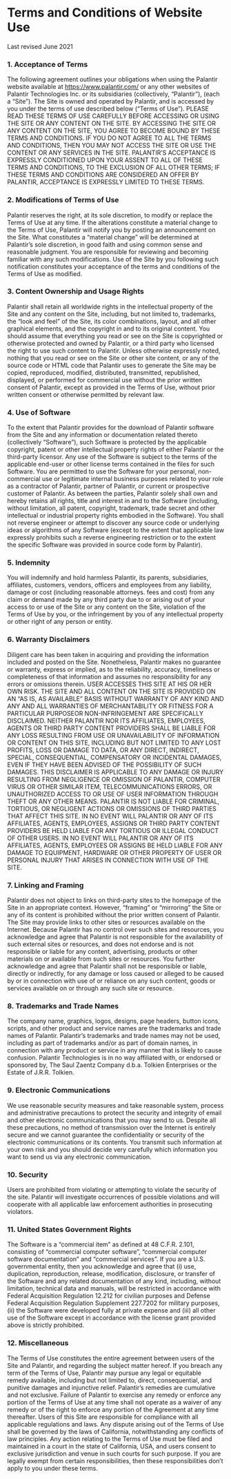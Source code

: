 Terms and Conditions of Website Use
===================================

Last revised June 2021

### 1\. Acceptance of Terms

The following agreement outlines your obligations when using the Palantir website available at https://www.palantir.com/ or any other websites of Palantir Technologies Inc. or its subsidiaries (collectively, “Palantir”), (each a “Site”). The Site is owned and operated by Palantir, and is accessed by you under the terms of use described below (“Terms of Use”). PLEASE READ THESE TERMS OF USE CAREFULLY BEFORE ACCESSING OR USING THE SITE OR ANY CONTENT ON THE SITE. BY ACCESSING THE SITE OR ANY CONTENT ON THE SITE, YOU AGREE TO BECOME BOUND BY THESE TERMS AND CONDITIONS. IF YOU DO NOT AGREE TO ALL THE TERMS AND CONDITIONS, THEN YOU MAY NOT ACCESS THE SITE OR USE THE CONTENT OR ANY SERVICES IN THE SITE. PALANTIR’S ACCEPTANCE IS EXPRESSLY CONDITIONED UPON YOUR ASSENT TO ALL OF THESE TERMS AND CONDITIONS, TO THE EXCLUSION OF ALL OTHER TERMS; IF THESE TERMS AND CONDITIONS ARE CONSIDERED AN OFFER BY PALANTIR, ACCEPTANCE IS EXPRESSLY LIMITED TO THESE TERMS.

### 2\. Modifications of Terms of Use

Palantir reserves the right, at its sole discretion, to modify or replace the Terms of Use at any time. If the alterations constitute a material change to the Terms of Use, Palantir will notify you by posting an announcement on the Site. What constitutes a “material change” will be determined at Palantir’s sole discretion, in good faith and using common sense and reasonable judgment. You are responsible for reviewing and becoming familiar with any such modifications. Use of the Site by you following such notification constitutes your acceptance of the terms and conditions of the Terms of Use as modified.

### 3\. Content Ownership and Usage Rights

Palantir shall retain all worldwide rights in the intellectual property of the Site and any content on the Site, including, but not limited to, trademarks, the “look and feel” of the Site, its color combinations, layout, and all other graphical elements, and the copyright in and to its original content. You should assume that everything you read or see on the Site is copyrighted or otherwise protected and owned by Palantir, or a third party who licensed the right to use such content to Palantir. Unless otherwise expressly noted, nothing that you read or see on the Site or other site content, or any of the source code or HTML code that Palantir uses to generate the Site may be copied, reproduced, modified, distributed, transmitted, republished, displayed, or performed for commercial use without the prior written consent of Palantir, except as provided in the Terms of Use, without prior written consent or otherwise permitted by relevant law.

### 4\. Use of Software

To the extent that Palantir provides for the download of Palantir software from the Site and any information or documentation related thereto (collectively “Software”), such Software is protected by the applicable copyright, patent or other intellectual property rights of either Palantir or the third-party licensor. Any use of the Software is subject to the terms of the applicable end-user or other license terms contained in the files for such Software. You are permitted to use the Software for your personal, non-commercial use or legitimate internal business purposes related to your role as a contractor of Palantir, partner of Palantir, or current or prospective customer of Palantir. As between the parties, Palantir solely shall own and hereby retains all rights, title and interest in and to the Software (including, without limitation, all patent, copyright, trademark, trade secret and other intellectual or industrial property rights embodied in the Software). You shall not reverse engineer or attempt to discover any source code or underlying ideas or algorithms of any Software (except to the extent that applicable law expressly prohibits such a reverse engineering restriction or to the extent the specific Software was provided in source code form by Palantir).

### 5\. Indemnity

You will indemnify and hold harmless Palantir, its parents, subsidiaries, affiliates, customers, vendors, officers and employees from any liability, damage or cost (including reasonable attorneys. fees and cost) from any claim or demand made by any third party due to or arising out of your access to or use of the Site or any content on the Site, violation of the Terms of Use by you, or the infringement by you of any intellectual property or other right of any person or entity.

### 6\. Warranty Disclaimers

Diligent care has been taken in acquiring and providing the information included and posted on the Site. Nonetheless, Palantir makes no guarantee or warranty, express or implied, as to the reliability, accuracy, timeliness or completeness of that information and assumes no responsibility for any errors or omissions therein. USER ACCESSES THIS SITE AT HIS OR HER OWN RISK. THE SITE AND ALL CONTENT ON THE SITE IS PROVIDED ON AN “AS IS, AS AVAILABLE” BASIS WITHOUT WARRANTY OF ANY KIND AND ANY AND ALL WARRANTIES OF MERCHANTABILITY OR FITNESS FOR A PARTICULAR PURPOSEOR NON-INFRINGEMENT ARE SPECIFICALLY DISCLAIMED. NEITHER PALANTIR NOR ITS AFFILIATES, EMPLOYEES, AGENTS OR THIRD PARTY CONTENT PROVIDERS SHALL BE LIABLE FOR ANY LOSS RESULTING FROM USE OR UNAVAILABILITY OF INFORMATION OR CONTENT ON THIS SITE, INCLUDING BUT NOT LIMITED TO ANY LOST PROFITS, LOSS OR DAMAGE TO DATA, OR ANY DIRECT, INDIRECT, SPECIAL, CONSEQUENTIAL, COMPENSATORY OR INCIDENTAL DAMAGES, EVEN IF THEY HAVE BEEN ADVISED OF THE POSSIBILITY OF SUCH DAMAGES. THIS DISCLAIMER IS APPLICABLE TO ANY DAMAGE OR INJURY RESULTING FROM NEGLIGENCE OR OMISSION OF PALANTIR, COMPUTER VIRUS OR OTHER SIMILAR ITEM, TELECOMMUNICATIONS ERRORS, OR UNAUTHORIZED ACCESS TO OR USE OF USER INFORMATION THROUGH THEFT OR ANY OTHER MEANS. PALANTIR IS NOT LIABLE FOR CRIMINAL, TORTIOUS, OR NEGLIGENT ACTIONS OR OMISSIONS OF THIRD PARTIES THAT AFFECT THIS SITE. IN NO EVENT WILL PALANTIR OR ANY OF ITS AFFILIATES, AGENTS, EMPLOYEES, ASSIGNS OR THIRD PARTY CONTENT PROVIDERS BE HELD LIABLE FOR ANY TORTIOUS OR ILLEGAL CONDUCT OF OTHER USERS. IN NO EVENT WILL PALANTIR OR ANY OF ITS AFFILIATES, AGENTS, EMPLOYEES OR ASSIGNS BE HELD LIABLE FOR ANY DAMAGE TO EQUIPMENT, HARDWARE OR OTHER PROPERTY OF USER OR PERSONAL INJURY THAT ARISES IN CONNECTION WITH USE OF THE SITE.

### 7\. Linking and Framing

Palantir does not object to links on third-party sites to the homepage of the Site in an appropriate context. However, “framing” or “mirroring” the Site or any of its content is prohibited without the prior written consent of Palantir. The Site may provide links to other sites or resources available on the Internet. Because Palantir has no control over such sites and resources, you acknowledge and agree that Palantir is not responsible for the availability of such external sites or resources, and does not endorse and is not responsible or liable for any content, advertising, products or other materials on or available from such sites or resources. You further acknowledge and agree that Palantir shall not be responsible or liable, directly or indirectly, for any damage or loss caused or alleged to be caused by or in connection with use of or reliance on any such content, goods or services available on or through any such site or resource.

### 8\. Trademarks and Trade Names

The company name, graphics, logos, designs, page headers, button icons, scripts, and other product and service names are the trademarks and trade names of Palantir. Palantir’s trademarks and trade names may not be used, including as part of trademarks and/or as part of domain names, in connection with any product or service in any manner that is likely to cause confusion. Palantir Technologies is in no way affiliated with, or endorsed or sponsored by, The Saul Zaentz Company d.b.a. Tolkien Enterprises or the Estate of J.R.R. Tolkien.

### 9\. Electronic Communications

We use reasonable security measures and take reasonable system, process and administrative precautions to protect the security and integrity of email and other electronic communications that you may send to us. Despite all these precautions, no method of transmission over the Internet is entirely secure and we cannot guarantee the confidentiality or security of the electronic communications or its contents. You transmit such information at your own risk and you should decide very carefully which information you want to send us via any electronic communication.

### 10\. Security

Users are prohibited from violating or attempting to violate the security of the site. Palantir will investigate occurrences of possible violations and will cooperate with all applicable law enforcement authorities in prosecuting violators.

### 11\. United States Government Rights

The Software is a “commercial item” as defined at 48 C.F.R. 2.101, consisting of “commercial computer software”, “commercial computer software documentation” and “commercial services”. If you are a U.S. governmental entity, then you acknowledge and agree that (i) use, duplication, reproduction, release, modification, disclosure, or transfer of the Software and any related documentation of any kind, including, without limitation, technical data and manuals, will be restricted in accordance with Federal Acquisition Regulation 12.212 for civilian purposes and Defense Federal Acquisition Regulation Supplement 227.7202 for military purposes, (ii) the Software were developed fully at private expense and (iii) all other use of the Software except in accordance with the license grant provided above is strictly prohibited.

### 12\. Miscellaneous

The Terms of Use constitutes the entire agreement between users of the Site and Palantir, and regarding the subject matter hereof. If you breach any term of the Terms of Use, Palantir may pursue any legal or equitable remedy available, including but not limited to, direct, consequential, and punitive damages and injunctive relief. Palantir’s remedies are cumulative and not exclusive. Failure of Palantir to exercise any remedy or enforce any portion of the Terms of Use at any time shall not operate as a waiver of any remedy or of the right to enforce any portion of the Agreement at any time thereafter. Users of this Site are responsible for compliance with all applicable regulations and laws. Any dispute arising out of the Terms of Use shall be governed by the laws of California, notwithstanding any conflicts of law principles. Any action relating to the Terms of Use must be filed and maintained in a court in the state of California, USA, and users consent to exclusive jurisdiction and venue in such courts for such purpose. If you are legally exempt from certain responsibilities, then these responsibilities don’t apply to you under these terms.